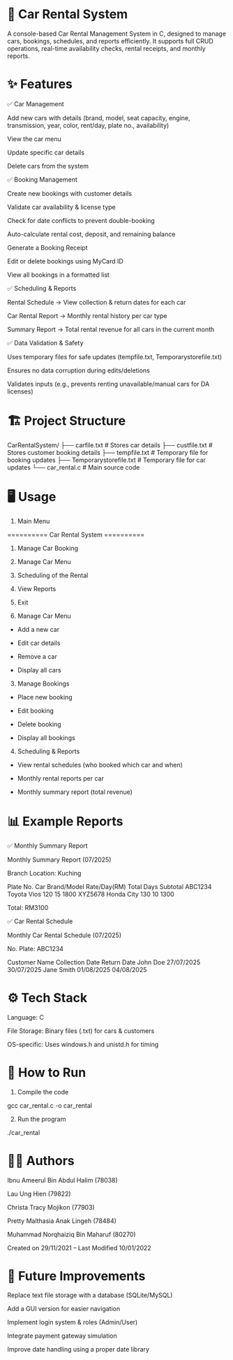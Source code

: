 # 🚗 Car Rental System

A console-based Car Rental Management System in C, designed to manage cars, bookings, schedules, and reports efficiently. It supports full CRUD operations, real-time availability checks, rental receipts, and monthly reports.

# ✨ Features

✅ Car Management

Add new cars with details (brand, model, seat capacity, engine, transmission, year, color, rent/day, plate no., availability)

View the car menu

Update specific car details

Delete cars from the system

✅ Booking Management

Create new bookings with customer details

Validate car availability & license type

Check for date conflicts to prevent double-booking

Auto-calculate rental cost, deposit, and remaining balance

Generate a Booking Receipt

Edit or delete bookings using MyCard ID

View all bookings in a formatted list

✅ Scheduling & Reports

Rental Schedule → View collection & return dates for each car

Car Rental Report → Monthly rental history per car type

Summary Report → Total rental revenue for all cars in the current month

✅ Data Validation & Safety

Uses temporary files for safe updates (tempfile.txt, Temporarystorefile.txt)

Ensures no data corruption during edits/deletions

Validates inputs (e.g., prevents renting unavailable/manual cars for DA licenses)

# 🏗️ Project Structure

CarRentalSystem/
├── carfile.txt        # Stores car details
├── custfile.txt       # Stores customer booking details
├── tempfile.txt       # Temporary file for booking updates
├── Temporarystorefile.txt  # Temporary file for car updates
└── car_rental.c       # Main source code

# 🖥️ Usage

1. Main Menu

========== Car Rental System ==========
1. Manage Car Booking
2. Manage Car Menu
3. Scheduling of the Rental
4. View Reports
5. Exit

2. Manage Car Menu

- Add a new car

- Edit car details

- Remove a car

- Display all cars

3. Manage Bookings

- Place new booking

- Edit booking

- Delete booking

- Display all bookings

4. Scheduling & Reports

- View rental schedules (who booked which car and when)

- Monthly rental reports per car

- Monthly summary report (total revenue)

# 📊 Example Reports

✅ Monthly Summary Report

Monthly Summary Report (07/2025)

Branch Location: Kuching

Plate No.    Car Brand/Model    Rate/Day(RM)    Total Days    Subtotal
ABC1234      Toyota Vios        120            15            1800
XYZ5678      Honda City         130            10            1300

Total: RM3100

✅ Car Rental Schedule

Monthly Car Rental Schedule (07/2025)

No. Plate: ABC1234

Customer Name   Collection Date   Return Date
John Doe        27/07/2025        30/07/2025
Jane Smith      01/08/2025        04/08/2025

# ⚙️ Tech Stack

Language: C

File Storage: Binary files (.txt) for cars & customers

OS-specific: Uses windows.h and unistd.h for timing

# 🚀 How to Run

1. Compile the code

gcc car_rental.c -o car_rental


2. Run the program

./car_rental


# 👨‍💻 Authors

Ibnu Ameerul Bin Abdul Halim (78038)

Lau Ung Hien (79822)

Christa Tracy Mojikon (77903)

Pretty Malthasia Anak Lingeh (78484)

Muhammad Norqhaiziq Bin Maharuf (80270)

Created on 29/11/2021 – Last Modified 10/01/2022


# 📌 Future Improvements

Replace text file storage with a database (SQLite/MySQL)

Add a GUI version for easier navigation

Implement login system & roles (Admin/User)

Integrate payment gateway simulation

Improve date handling using a proper date library
